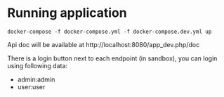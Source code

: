 Running application
===================

`docker-compose -f docker-compose.yml -f docker-compose.dev.yml up`

Api doc will be available at http://localhost:8080/app_dev.php/doc

There is a login button next to each endpoint (in sandbox),
you can login using following data:

- admin:admin
- user:user